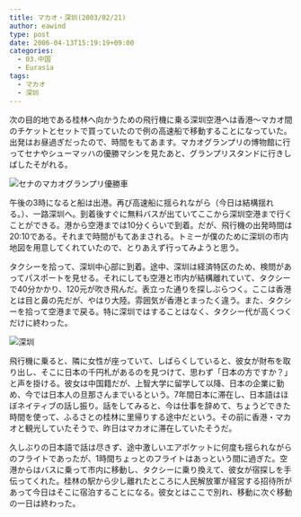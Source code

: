 ```yaml
---
title: マカオ・深圳(2003/02/21)
author: eawind
type: post
date: 2006-04-13T15:19:19+09:00
categories:
  - 03.中国
  - Eurasia
tags:
  - マカオ
  - 深圳
---
```

次の目的地である桂林へ向かうための飛行機に乗る深圳空港へは香港〜マカオ間のチケットとセットで買っていたので例の高速船で移動することになっていた。出発はお昼過ぎだったので、時間をもてあます。マカオグランプリの博物館に行ってセナやシューマッハの優勝マシンを見たあと、グランプリスタンドに行きしばしたそがれる。

![セナのマカオグランプリ優勝車](/img/wp/2006/04/200302210624221.jpg)

午後の3時になると船は出港。再び高速船に揺られながら（今日は結構揺れる。）、一路深圳へ。到着後すぐに無料バスが出ていてここから深圳空港まで行くことができる。港から空港までは10分くらいで到着。だが、飛行機の出発時間は20:10である。それまで時間がもてあまされる。トミーが僕のために深圳の市内地図を用意してくれていたので、とりあえず行ってみようと思う。

タクシーを拾って、深圳中心部に到着。途中、深圳は経済特区のため、検問があってパスポートを見せる。それにしても空港と市内が結構離れていて、タクシーで40分かかり、120元が吹き飛んだ。表立った通りを探しぶらつく。ここは香港とは目と鼻の先だが、やはり大陸。雰囲気が香港とまったく違う。また、タクシーを拾って空港まで戻る。特に深圳ではすることはなく、タクシー代が高くつくだけに終わった。

![深圳](/img/wp/2006/04/200302211208561.jpg)

飛行機に乗ると、隣に女性が座っていて、しばらくしていると、彼女が財布を取り出し、そこに日本の千円札があるのを見つけて、思わず「日本の方ですか？」と声を掛ける。彼女は中国籍だが、上智大学に留学して以降、日本の企業に勤め、今では日本人の旦那さんまでいるという。7年間日本に滞在し、日本語はほぼネイティブの話し振り。話をしてみると、今は仕事を辞めて、ちょうどできた時間を使って、ふるさとの桂林に里帰りする途中だという。その前に香港・マカオと観光していたそうで、昨日はマカオに滞在していたそうだ。

久しぶりの日本語で話は尽きず、途中激しいエアポケットに何度も揺られながらのフライトであったが、1時間ちょっとのフライトはあっという間に過ぎた。空港からはバスに乗って市内に移動し、タクシーに乗り換えて、彼女が宿探しを手伝ってくれた。桂林の駅から少し離れたところに人民解放軍が経営する招待所があって今日はそこに宿泊することになる。彼女とはここで別れ、移動に次ぐ移動の一日は終わった。
